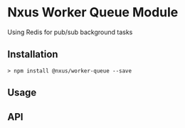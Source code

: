 # Nxus Worker Queue Module

Using Redis for pub/sub background tasks

## Installation

    > npm install @nxus/worker-queue --save

## Usage



## API


